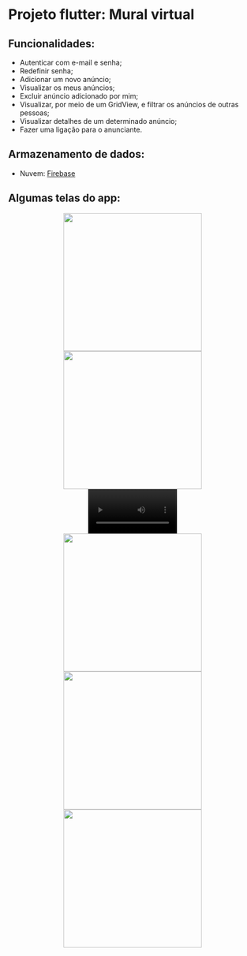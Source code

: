 # Projeto flutter: Mural virtual

## Funcionalidades:
- Autenticar com e-mail e senha;
- Redefinir senha;
- Adicionar um novo anúncio;
- Visualizar os meus anúncios;
- Excluir anúncio adicionado por mim;
- Visualizar, por meio de um GridView, e filtrar os anúncios de outras pessoas;
- Visualizar detalhes de um determinado anúncio;
- Fazer uma ligação para o anunciante.

## Armazenamento de dados:
- Nuvem: [Firebase]( https://firebase.google.com/)

## Algumas telas do app:

<div align="center">
  <img src="https://user-images.githubusercontent.com/19698296/136566327-e5708eb6-3a64-42ef-96a4-3b2ab1a5eb1a.png" width="280px" />
  <img src="https://user-images.githubusercontent.com/19698296/134080920-bc496817-8a5b-44ba-8c14-de6216258373.png" width="280px" />
</div>

<div align="center">
  <video src='https://user-images.githubusercontent.com/19698296/137164385-29d04799-c971-435e-b2c0-fc07cf1b3524.mp4' width=180/>
</div>

<div align="center">
  <img src="https://user-images.githubusercontent.com/19698296/134080921-3b0a5dab-fed3-48f4-802c-9652ece084ff.png" width="280px" />
  <img src="https://user-images.githubusercontent.com/19698296/134080925-e099d1b4-1501-41bb-bc05-d6bb95c0c1da.png" width="280px" />
  <img src="https://user-images.githubusercontent.com/19698296/134997326-319cc84a-a9cf-40ac-aa16-dc6c4998063d.png" width="280px" />
</div>
